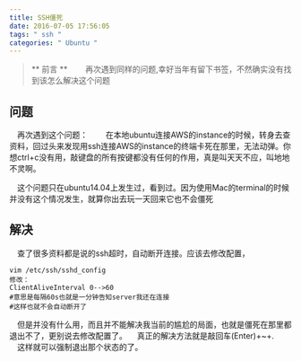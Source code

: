 ```yaml
---
title: SSH僵死
date: 2016-07-05 17:56:05
tags: " ssh "
categories: " Ubuntu "
---
```


>** 前言 **
　　再次遇到同样的问题,幸好当年有留下书签，不然确实没有找到该怎么解决这个问题

## 问题 ##
　再次遇到这个问题：
 　　在本地ubuntu连接AWS的instance的时候，转身去查资料，回过头来发现用ssh连接AWS的instance的终端卡死在那里，无法动弹。你想ctrl+c没有用，敲键盘的所有按键都没有任何的作用，真是叫天天不应，叫地地不灵啊。

　这个问题只在ubuntu14.04上发生过，看到过。因为使用Mac的terminal的时候并没有这个情况发生，就算你出去玩一天回来它也不会僵死
 
## 解决 ##
　查了很多资料都是说的ssh超时，自动断开连接。应该去修改配置，
```
vim /etc/ssh/sshd_config
修改：
ClientAliveInterval 0-->60
#意思是每隔60s也就是一分钟告知server我还在连接
#这样也就不会自动断开了
```
　但是并没有什么用，而且并不能解决我当前的尴尬的局面，也就是僵死在那里都退出不了，更别说去修改配置了。
　真正的解决方法就是敲回车(Enter)+~+.
　这样就可以强制退出那个状态的了。
